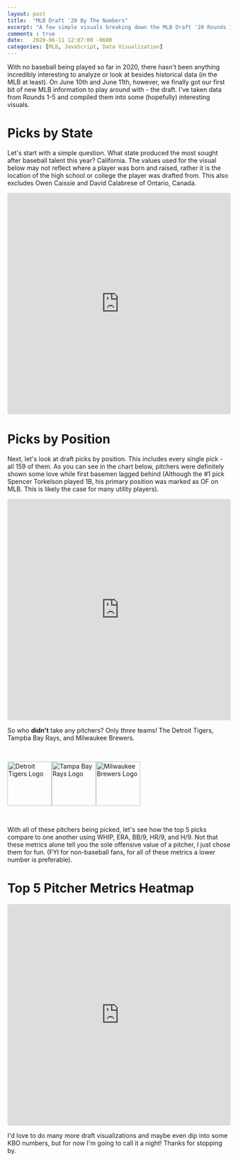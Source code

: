 ```yaml
---
layout: post
title:  "MLB Draft '20 By The Numbers"
excerpt: "A few simple visuals breaking down the MLB Draft '20 Rounds 1-5"
comments : true
date:   2020-06-11 12:07:00 -0600
categories: [MLB, JavaScript, Data Visualization]
---
```


With no baseball being played so far in 2020, there hasn't been anything incredibly interesting to analyze or look at besides historical data (in the MLB at least). On June 10th and June 11th, however, we finally got our first bit of new MLB information to play around with - the draft. I've taken data from Rounds 1-5 and compiled them into some (hopefully) interesting visuals.

<h1>Picks by State</h1>

Let's start with a simple question. What state produced the most sought after baseball talent this year? California. The values used for the visual below may not reflect where a player was born and raised, rather it is the location of the high school or college the player was drafted from. This also excludes Owen Caissie and David Calabrese of Ontario, Canada.

<iframe
  src="https://codesandbox.io/embed/mlb-20-draft-picks-by-state-9h3b5?fontsize=11&hidenavigation=1&module=%2Fsrc%2Findex.js&theme=dark"
  style="width:100%; height:500px; border:0; border-radius: 4px; overflow:hidden;"
  title="mlb-20-draft-picks-by-state"
  allow="accelerometer; ambient-light-sensor; camera; encrypted-media; geolocation; gyroscope; hid; microphone; midi; payment; usb; vr; xr-spatial-tracking"
  sandbox="allow-autoplay allow-forms allow-modals allow-popups allow-presentation allow-same-origin allow-scripts"
></iframe>


<h1>Picks by Position</h1>

Next, let's look at draft picks by position. This includes every single pick - all 159 of them. As you can see in the chart below, pitchers were definitely shown some love while first basemen lagged behind (Although the #1 pick Spencer Torkelson played 1B, his primary position was marked as OF on MLB. This is likely the case for many utility players).

<iframe
  src="https://codesandbox.io/embed/misty-sun-z3g7e?fontsize=11&hidenavigation=1&module=%2Fsrc%2Findex.js&theme=dark"
  style="width:100%; height:500px; border:0; border-radius: 4px; overflow:hidden;"
  title="mlb-20-draft-picks-by-position"
  allow="accelerometer; ambient-light-sensor; camera; encrypted-media; geolocation; gyroscope; hid; microphone; midi; payment; usb; vr; xr-spatial-tracking"
  sandbox="allow-autoplay allow-forms allow-modals allow-popups allow-presentation allow-same-origin allow-scripts"
></iframe>

So who <strong>didn't</strong> take any pitchers? Only <em>three</em> teams! The Detroit Tigers, Tampba Bay Rays, and Milwaukee Brewers.

<div style="display: flex; max-width: 800px; margin-left: auto; margin-right: auto; margin-top: 45px; margin-bottom: 45px;">
  <img src="{{ site.url }}/img/MLBLogos/tigers.png" alt="Detroit Tigers Logo" height="100" />
  <img src="{{ site.url }}/img/MLBLogos/rays.png" alt="Tampa Bay Rays Logo" height="100"  />
  <img src="{{ site.url }}/img/MLBLogos/brewers.png" alt="Milwaukee Brewers Logo" height="100" />
</div>

With all of these pitchers being picked, let's see how the top 5 picks compare to one another using WHIP, ERA, BB/9, HR/9, and H/9. Not that these metrics alone tell you the sole offensive value of a pitcher, I just chose them for fun. (FYI for non-baseball fans, for all of these metrics a lower number is preferable).

<h1>Top 5 Pitcher Metrics Heatmap</h1>
<iframe
  src="https://codesandbox.io/embed/mlb-draft-20-top-5-pitchers-metrics-heatmap-kwx6p?fontsize=11&hidenavigation=1&module=%2Fsrc%2Findex.js&theme=dark"
  style="width:100%; height:500px; border:0; border-radius: 4px; overflow:hidden;"
  title="mlb-draft-20-top-5-pitchers-metrics-heatmap"
  allow="accelerometer; ambient-light-sensor; camera; encrypted-media; geolocation; gyroscope; hid; microphone; midi; payment; usb; vr; xr-spatial-tracking"
  sandbox="allow-autoplay allow-forms allow-modals allow-popups allow-presentation allow-same-origin allow-scripts"
></iframe>

I'd love to do many more draft visualizations and maybe even dip into some KBO numbers, but for now I'm going to call it a night! Thanks for stopping by.